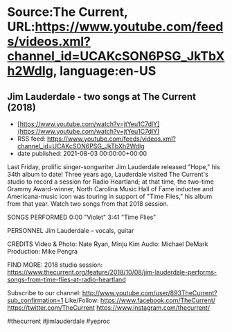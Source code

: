 # Source:The Current, URL:https://www.youtube.com/feeds/videos.xml?channel_id=UCAKcSON6PSG_JkTbXh2WdIg, language:en-US

## Jim Lauderdale - two songs at The Current (2018)
 - [https://www.youtube.com/watch?v=jtYeu1C7dlY](https://www.youtube.com/watch?v=jtYeu1C7dlY)
 - RSS feed: https://www.youtube.com/feeds/videos.xml?channel_id=UCAKcSON6PSG_JkTbXh2WdIg
 - date published: 2021-08-03 00:00:00+00:00

Last Friday, prolific singer-songwriter Jim Lauderdale released "Hope," his 34th album to date! Three years ago, Lauderdale visited The Current's studio to record a session for Radio Heartland; at that time, the two-time Grammy Award-winner, North Carolina Music Hall of Fame inductee and Americana-music icon was touring in support of "Time Flies," his album from that year. Watch two songs from that 2018 session.

SONGS PERFORMED
0:00 "Violet"
3:41 "Time Flies"

PERSONNEL
Jim Lauderdale – vocals, guitar

CREDITS
Video & Photo: Nate Ryan, Minju Kim
Audio: Michael DeMark
Production: Mike Pengra

FIND MORE:
2018 studio session: https://www.thecurrent.org/feature/2018/10/08/jim-lauderdale-performs-songs-from-time-flies-at-radio-heartland

Subscribe to our channel:
http://www.youtube.com/user/893TheCurrent?sub_confirmation=1
Like/Follow:
https://www.facebook.com/TheCurrent/
https://twitter.com/TheCurrent
https://www.instagram.com/thecurrent/

#thecurrent #jimlauderdale #yeproc

